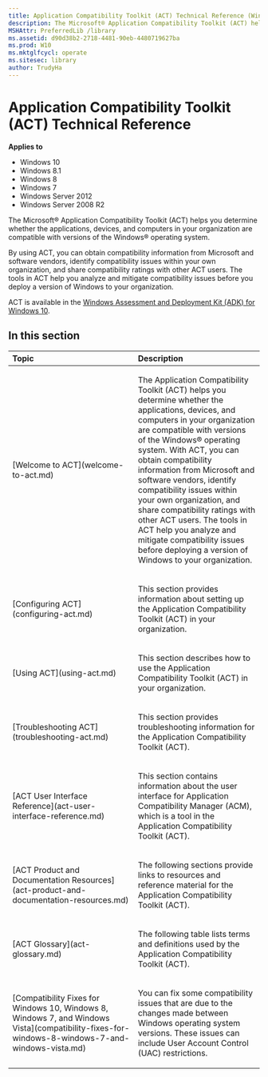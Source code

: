 ```yaml
---
title: Application Compatibility Toolkit (ACT) Technical Reference (Windows 10)
description: The Microsoft® Application Compatibility Toolkit (ACT) helps you determine whether the applications devices and computers in your organization are compatible with versions of the Windows® operating system.
MSHAttr: PreferredLib /library
ms.assetid: d90d38b2-2718-4481-90eb-4480719627ba
ms.prod: W10
ms.mktglfcycl: operate
ms.sitesec: library
author: TrudyHa
---
```


# Application Compatibility Toolkit (ACT) Technical Reference


**Applies to**

-   Windows 10
-   Windows 8.1
-   Windows 8
-   Windows 7
-   Windows Server 2012
-   Windows Server 2008 R2

The Microsoft® Application Compatibility Toolkit (ACT) helps you determine whether the applications, devices, and computers in your organization are compatible with versions of the Windows® operating system.

By using ACT, you can obtain compatibility information from Microsoft and software vendors, identify compatibility issues within your own organization, and share compatibility ratings with other ACT users. The tools in ACT help you analyze and mitigate compatibility issues before you deploy a version of Windows to your organization.

ACT is available in the [Windows Assessment and Deployment Kit (ADK) for Windows 10](http://go.microsoft.com/fwlink/p/?LinkId=526740).

## In this section


<table>
<colgroup>
<col width="50%" />
<col width="50%" />
</colgroup>
<thead>
<tr class="header">
<th align="left">Topic</th>
<th align="left">Description</th>
</tr>
</thead>
<tbody>
<tr class="odd">
<td align="left"><p>[Welcome to ACT](welcome-to-act.md)</p></td>
<td align="left"><p>The Application Compatibility Toolkit (ACT) helps you determine whether the applications, devices, and computers in your organization are compatible with versions of the Windows® operating system. With ACT, you can obtain compatibility information from Microsoft and software vendors, identify compatibility issues within your own organization, and share compatibility ratings with other ACT users. The tools in ACT help you analyze and mitigate compatibility issues before deploying a version of Windows to your organization.</p></td>
</tr>
<tr class="even">
<td align="left"><p>[Configuring ACT](configuring-act.md)</p></td>
<td align="left"><p>This section provides information about setting up the Application Compatibility Toolkit (ACT) in your organization.</p></td>
</tr>
<tr class="odd">
<td align="left"><p>[Using ACT](using-act.md)</p></td>
<td align="left"><p>This section describes how to use the Application Compatibility Toolkit (ACT) in your organization.</p></td>
</tr>
<tr class="even">
<td align="left"><p>[Troubleshooting ACT](troubleshooting-act.md)</p></td>
<td align="left"><p>This section provides troubleshooting information for the Application Compatibility Toolkit (ACT).</p></td>
</tr>
<tr class="odd">
<td align="left"><p>[ACT User Interface Reference](act-user-interface-reference.md)</p></td>
<td align="left"><p>This section contains information about the user interface for Application Compatibility Manager (ACM), which is a tool in the Application Compatibility Toolkit (ACT).</p></td>
</tr>
<tr class="even">
<td align="left"><p>[ACT Product and Documentation Resources](act-product-and-documentation-resources.md)</p></td>
<td align="left"><p>The following sections provide links to resources and reference material for the Application Compatibility Toolkit (ACT).</p></td>
</tr>
<tr class="odd">
<td align="left"><p>[ACT Glossary](act-glossary.md)</p></td>
<td align="left"><p>The following table lists terms and definitions used by the Application Compatibility Toolkit (ACT).</p></td>
</tr>
<tr class="even">
<td align="left"><p>[Compatibility Fixes for Windows 10, Windows 8, Windows 7, and Windows Vista](compatibility-fixes-for-windows-8-windows-7-and-windows-vista.md)</p></td>
<td align="left"><p>You can fix some compatibility issues that are due to the changes made between Windows operating system versions. These issues can include User Account Control (UAC) restrictions.</p></td>
</tr>
</tbody>
</table>

 

 

 





